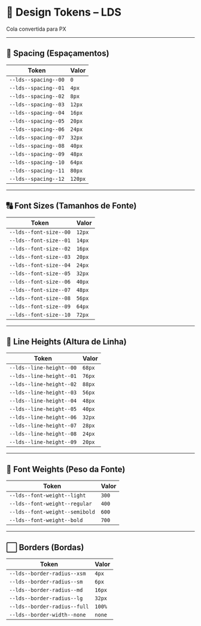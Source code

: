 # 🎨 Design Tokens – LDS

Cola convertida para PX

---

## 📏 Spacing (Espaçamentos)

| Token                | Valor |
|-----------------------|-------|
| `--lds--spacing--00` | `0`   |
| `--lds--spacing--01` | `4px` |
| `--lds--spacing--02` | `8px` |
| `--lds--spacing--03` | `12px`|
| `--lds--spacing--04` | `16px`|
| `--lds--spacing--05` | `20px`|
| `--lds--spacing--06` | `24px`|
| `--lds--spacing--07` | `32px`|
| `--lds--spacing--08` | `40px`|
| `--lds--spacing--09` | `48px`|
| `--lds--spacing--10` | `64px`|
| `--lds--spacing--11` | `80px`|
| `--lds--spacing--12` | `120px`|

---

## 🔠 Font Sizes (Tamanhos de Fonte)

| Token                 | Valor |
|------------------------|-------|
| `--lds--font-size--00` | `12px` |
| `--lds--font-size--01` | `14px` |
| `--lds--font-size--02` | `16px` |
| `--lds--font-size--03` | `20px` |
| `--lds--font-size--04` | `24px` |
| `--lds--font-size--05` | `32px` |
| `--lds--font-size--06` | `40px` |
| `--lds--font-size--07` | `48px` |
| `--lds--font-size--08` | `56px` |
| `--lds--font-size--09` | `64px` |
| `--lds--font-size--10` | `72px` |

---

## 📐 Line Heights (Altura de Linha)

| Token                  | Valor |
|-------------------------|-------|
| `--lds--line-height--00` | `68px` |
| `--lds--line-height--01` | `76px` |
| `--lds--line-height--02` | `88px` |
| `--lds--line-height--03` | `56px` |
| `--lds--line-height--04` | `48px` |
| `--lds--line-height--05` | `40px` |
| `--lds--line-height--06` | `32px` |
| `--lds--line-height--07` | `28px` |
| `--lds--line-height--08` | `24px` |
| `--lds--line-height--09` | `20px` |

---

## 📝 Font Weights (Peso da Fonte)

| Token                      | Valor |
|-----------------------------|-------|
| `--lds--font-weight--light`    | `300` |
| `--lds--font-weight--regular`  | `400` |
| `--lds--font-weight--semibold` | `600` |
| `--lds--font-weight--bold`     | `700` |

---

## ⬜ Borders (Bordas)

| Token                        | Valor  |
|-------------------------------|--------|
| `--lds--border-radius--xsm`   | `4px` |
| `--lds--border-radius--sm`   | `6px` |
| `--lds--border-radius--md`   | `16px` |
| `--lds--border-radius--lg`   | `32px` |
| `--lds--border-radius--full` | `100%` |
| `--lds--border-width--none`  | `none` |

